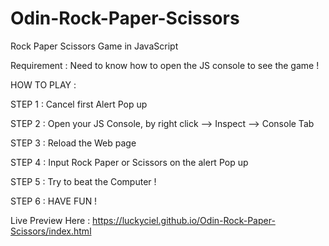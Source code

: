 # Odin-Rock-Paper-Scissors
Rock Paper Scissors Game in JavaScript

Requirement : Need to know how to open the JS console to see the game ! 

HOW TO PLAY : 

STEP 1 : Cancel first Alert Pop up

STEP 2 : Open your JS Console, by right click --> Inspect --> Console Tab

STEP 3 : Reload the Web page

STEP 4 : Input Rock Paper or Scissors on the alert Pop up

STEP 5 : Try to beat the Computer !

STEP 6 : HAVE FUN !

Live Preview Here : https://luckyciel.github.io/Odin-Rock-Paper-Scissors/index.html
